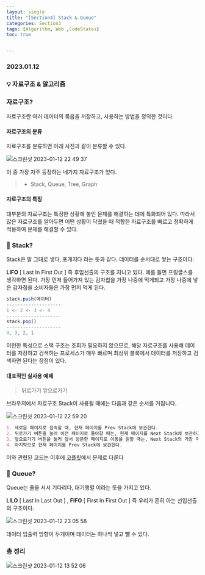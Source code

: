 ```yaml
---
layout: single
title: "[Section4] Stack & Queue"
categories: Section3
tags: [Algorithm, Web ,CodeStates]
toc: true


---
```


### 2023.01.12

### 💡 자료구조 & 알고리즘

### 자료구조?  

자료구조란 여러 데이터의 묶음을 저장하고, 사용하는 방법을 정의한 것이다. 

#### 자료구조의 분류

자료구조를 분류하면 아래 사진과 같이 분류할 수 있다. 

![스크린샷 2023-01-12 22 49 37](https://user-images.githubusercontent.com/104547038/212084017-53665e2c-95b3-4377-ad4c-ce30995515cb.png)

이 중 가장 자주 등장하는 네가지 자료구조가 있다. 

>- Stack, Queue, Tree, Graph

#### 자료구조의 특징

대부분의 자료구조는 특정한 상황에 놓인 문제를 해결하는 데에 특화되어 있다. 따라서 많은 자료구조를 알아두면 어떤 상황이 닥쳤을 때 적합한 자료구조를 빠르고 정확하게 적용하여 문제를 해결할 수 있다. 

### 🍔 Stack?

Stack은 말 그대로 쌓다, 포개지다 라는 뜻과 같다. 데이터를 순서대로 쌓는 구조이다. 

**LIFO** [ Last In First Out ] 즉 후입선출의 구조를 지니고 있다. 예를 들면 프링글스를 생각하면 된다. 가장 먼저 들어가져 있는 감자칩을 가장 나중에 먹게되고 가장 나중에 넣은 감자칩을 소비자들은 가장 먼저 먹게 된다. 

```js
stack.push(데이터)
--------------------
1 <- 2 <- 3 <- 4
--------------------
stack.pop()
--------------------
4, 3, 2, 1
```

이런한 특성으로 스택 구조는 조회가 필요하지 않으므로, 해당 자료구조를 사용해 데이터를 저장하고 검색하는 프로세스가 매우 빠르며 최상위 블록에서 데이터를 저장하고 검색하면 된다는 장점이 있다. 

#### 대표적인 실사용 예제

> 뒤로가기 앞으로가기 

브라우저에서 자료구조 Stack이 사용될 때에는 다음과 같은 순서를 거칩니다. 

![스크린샷 2023-01-12 22 59 20](https://user-images.githubusercontent.com/104547038/212086033-33071438-3d8e-49d8-bb8e-f72df3daa189.png)

```markdown
1. 새로운 페이지로 접속할 때, 현재 페이지를 Prev Stack에 보관한다. 
2. 뒤로가기 버튼을 눌러 이전 페이지로 돌아갈 때는, 현재 페이지를 Next Stack에 보관하고 Prev Stack에 가장 나중에 보관된 페이지를 현재 페이지로 가져온다. 
3. 앞으로가기 버튼을 눌러 앞서 방문한 페이지로 이동을 원할 때는, Next Stack의 가장 마지막으로 보관된 페이지를 가져온다. 
4. 마지막으로 현재 페이지를 Prev Stack에 보관한다. 
```

이와 관련된 코드는 이후에 [코플릿]()에서 문제로 다룬다 

### 🧻 Queue?

Queue는 줄을 서서 기다리다, 대기행렬 이라는 뜻을 가지고 있다. 

**LILO** [ Last In Last Out ] , **FIFO** [ First In First Out ] 즉 우리가 흔히 아는 선입선출의 구조이다. 

![스크린샷 2023-01-12 23 05 58](https://user-images.githubusercontent.com/104547038/212087963-f96f21cd-8ca7-4e3e-a730-3c23a1b59514.png)

데이터 입출력 방향이 두개이며 데이터는 하나씩 넣고 뺄 수 있다. 

### 총 정리 

![스크린샷 2023-01-12 13 52 06](https://user-images.githubusercontent.com/104547038/212088502-626c1297-4a20-4380-8a7c-79a658d0f478.png)